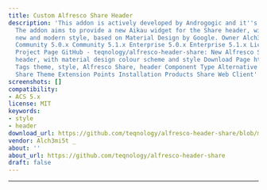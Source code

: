 ```yaml
---
title: Custom Alfresco Share Header
description: 'This addon is actively developed by Androgogic and it''s Alfresco Team.
  The addon aims to provide a new Aikau widget for the Share header, with a brand
  new and modern style, based on Material Design by Google. Owner Alch3mi5t _ Versions
  Community 5.0.x Community 5.1.x Enterprise 5.0.x Enterprise 5.1.x License Type MIT
  Project Page GitHub - teqnology/alfresco-header-share: New Alfresco Share 5 menu
  header, with material design colour scheme and style Download Page https://github.com/teqnology/alfresco-header-share/blob/master/target/alfresco-header-share.amp?raw=true
  Tags theme, style, Alfresco Share, header Component Type Alternative Client / UI,
  Share Theme Extension Points Installation Products Share Web Client'
screenshots: []
compatibility:
- ACS 5.x
license: MIT
keywords:
- style
- header
download_url: https://github.com/teqnology/alfresco-header-share/blob/master/target/alfresco-header-share.amp?raw=true
vendor: Alch3mi5t _
about: ''
about_url: https://github.com/teqnology/alfresco-header-share
draft: false
---
```

---
